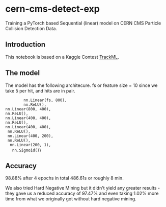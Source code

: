 # cern-cms-detect-exp
Training a PyTorch based Sequential (linear) model on CERN CMS Particle Collision Detection Data.

## Introduction
This notebook is based on a Kaggle Contest [TrackML](https://www.kaggle.com/c/trackml-particle-identification).

## The model
The model has the following architecure. fs or feature size = 10 since we take 5 per hit, and hits are in pair.

`        nn.Linear(fs, 800),`\
`        nn.ReLU(),`\
        `nn.Linear(800, 400),`\
        `nn.ReLU(),`\
        `nn.Linear(400, 400),`\
        `nn.ReLU(),`\
        `nn.Linear(400, 400),`\
       ` nn.ReLU(),`\
       ` nn.Linear(400, 200),`\
       ` nn.ReLU(),`\
      `  nn.Linear(200, 1),`\
     `   nn.Sigmoid()`\

## Accuracy
98.88% after 4 epochs in total 486.61s or roughly 8 min.

We also tried Hard Negative Mining but it didn't yield any greater results - they gave us a reduced accuracy of 97.47% and even taking 1.02% more time from what we originally got without hard negative mining.
